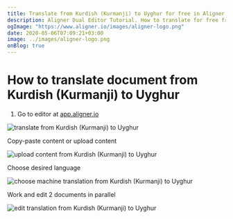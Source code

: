 ```yaml
---
title: Translate from Kurdish (Kurmanji) to Uyghur for free in Aligner Editor
description: Aligner Dual Editor Tutorial. How to translate for free from Kurdish (Kurmanji) to Uyghur. Aligner is multilingual document management platform. 
ogImage: "https://www.aligner.io/images/aligner-logo.png"
date: 2020-05-06T07:09:21+03:00
image: ../images/aligner-logo.png
onBlog: true
---
```


# How to translate document from Kurdish (Kurmanji) to Uyghur

1. Go to editor at [app.aligner.io](https://app.aligner.io "Aligner App web page")

![translate from Kurdish (Kurmanji) to Uyghur](../aligner-blank-editor.png "translate from Kurdish (Kurmanji) to Uyghur")

Copy-paste content or upload content

![upload content from Kurdish (Kurmanji) to Uyghur](../aligner-uploaded-document.png "upload content from Kurdish (Kurmanji) to Uyghur")

Choose desired language

![choose machine translation from Kurdish (Kurmanji) to Uyghur](../aligner-language-dropdown.png "choose machine translation from Kurdish (Kurmanji) to Uyghur")

Work and edit 2 documents in parallel

![edit translation from Kurdish (Kurmanji) to Uyghur](../aligner-double-sitded-editor.png "edit translation from Kurdish (Kurmanji) to Uyghur")

